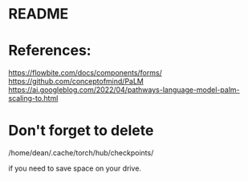 # README

# References:
https://flowbite.com/docs/components/forms/
https://github.com/conceptofmind/PaLM
https://ai.googleblog.com/2022/04/pathways-language-model-palm-scaling-to.html

# Don't forget to delete

/home/dean/.cache/torch/hub/checkpoints/

if you need to save space on your drive.
